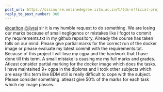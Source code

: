```yaml
---
post_url: https://discourse.onlinedegree.iitm.ac.in/t/tds-official-project1-discrepencies/171141/389
reply_to_post_number: 366
---
```

[@carlton](/u/carlton) [@jivraj](/u/jivraj) sir it is my humble request to do something. We are losing our marks because of small negligence or mistakes like i fogot to commit my requirements.txt in my github repository. Already the course has taken tolls on our mind. Please give partial marks for the correct run of the docker image or please evaluate my latest commit with the requirements.txt. Because of this project I will lose my cgpa and the hardwork that I have done till this term. A small mistake is causing me my full marks and grades. Atleast consider partial marking for the docker image which does the tasks. I have maintained 9+ cgpa in the diploma and I took other subjects which are easy this term like BDM still is really difficult to cope with the subject. Please consider something. atleast give 50% of the marks for each task which my image passes.